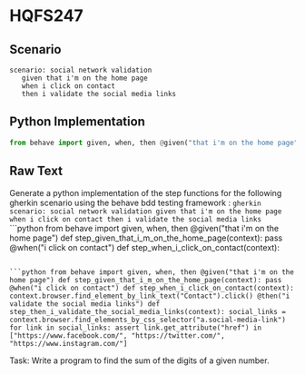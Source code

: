 # HQFS247
## Scenario
```gherkin
scenario: social network validation 
   given that i'm on the home page 
   when i click on contact 
   then i validate the social media links
```


## Python Implementation
```python
from behave import given, when, then @given("that i'm on the home page") def step_given_that_i_m_on_the_home_page(context): pass @when("i click on contact") def step_when_i_click_on_contact(context):
```


## Raw Text
Generate a python implementation of the step functions for the following gherkin scenario using the behave bdd testing framework : ```gherkin scenario: social network validation given that i'm on the home page when i click on contact then i validate the social media links ``` ```python from behave import given, when, then @given("that i'm on the home page") def step_given_that_i_m_on_the_home_page(context): pass @when("i click on contact") def step_when_i_click_on_contact(context):

```

```python from behave import given, when, then @given("that i'm on the home page") def step_given_that_i_m_on_the_home_page(context): pass @when("i click on contact") def step_when_i_click_on_contact(context): context.browser.find_element_by_link_text("Contact").click() @then("i validate the social media links") def step_then_i_validate_the_social_media_links(context): social_links = context.browser.find_elements_by_css_selector("a.social-media-link") for link in social_links: assert link.get_attribute("href") in ["https://www.facebook.com/", "https://twitter.com/", "https://www.instagram.com/"]
```

Task: Write a program to find the sum of the digits of a given number.
